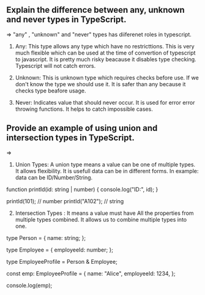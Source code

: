 ## Explain the difference between any, unknown and never types in TypeScript.

=> "any" , "unknown" and "never" types has diiferenet roles in typescript. 

1. Any: This type allows any type which have no restricttions. This is very much flexible which can be used at the time of convertion of typescript to javascript. It is pretty much risky beacause it disables type checking. Typescript will not catch errors.

2. Unknown: This is unknown type which requires checks before use. If we don't know the type we should use it. It is safer than any because it checks type beafore usage.

3. Never: Indicates value that should never occur. It is used for error error throwing functions. It helps to catch impossible cases.

## Provide an example of using union and intersection types in TypeScript.

=> 
1. Union Types: A union type means a value can be one of multiple types. It allows flexibility. It is usefull data can be in different forms. In example: data can be ID/Number/String.

function printId(id: string | number) {
    console.log("ID:", id);
}

printId(101);          // number
printId("A102");       // string

2. Intersection Types : It means a value must have All the properties from multiple types combined. It allows us to combine multiple types into one.

type Person = {
    name: string;
};

type Employee = {
    employeeId: number;
};

type EmployeeProfile = Person & Employee;

const emp: EmployeeProfile = {
    name: "Alice",
    employeeId: 1234,
};

console.log(emp);



